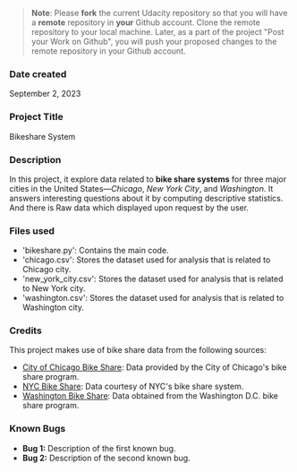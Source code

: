 >**Note**: Please **fork** the current Udacity repository so that you will have a **remote** repository in **your** Github account. Clone the remote repository to your local machine. Later, as a part of the project "Post your Work on Github", you will push your proposed changes to the remote repository in your Github account.

### Date created
September 2, 2023

### Project Title
Bikeshare System

### Description
In this project, it explore data related to **bike share systems** for three major cities in the United States—_Chicago_, _New York City_, and _Washington_. It answers interesting questions about it by computing descriptive statistics. And there is Raw data which displayed upon request by the user.

### Files used
- 'bikeshare.py': Contains the main code.
- 'chicago.csv': Stores the dataset used for analysis that is related to Chicago city.
- 'new_york_city.csv': Stores the dataset used for analysis that is related to New York city.
- 'washington.csv': Stores the dataset used for analysis that is related to Washington city.

### Credits
This project makes use of bike share data from the following sources:
- [City of Chicago Bike Share](https://www.examplechicagobikeshare.com): Data provided by the City of Chicago's bike share program.
- [NYC Bike Share](https://www.examplenycbikeshare.com): Data courtesy of NYC's bike share system.
- [Washington Bike Share](https://www.examplewashingtonbikeshare.com): Data obtained from the Washington D.C. bike share program.

### Known Bugs

- **Bug 1:** Description of the first known bug.
- **Bug 2:** Description of the second known bug.


